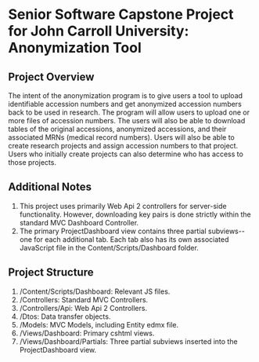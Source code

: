# Senior Software Capstone Project for John Carroll University: Anonymization Tool
## Project Overview
The intent of the anonymization program is to give users a tool to upload identifiable accession numbers and get anonymized accession numbers back to be used in research. The program will allow users to upload one or more files of accession numbers. The users will also be able to download tables of the original accessions, anonymized accessions, and their associated MRNs (medical record numbers). Users will also be able to create research projects and assign accession numbers to that project. Users who initially create projects can also determine who has access to those projects.

## Additional Notes
1. This project uses primarily Web Api 2 controllers for server-side functionality. However, downloading key pairs is done strictly within the standard MVC Dashboard Controller.
2. The primary ProjectDashboard view contains three partial subviews--one for each additional tab. Each tab also has its own associated JavaScript file in the Content/Scripts/Dashboard folder.

## Project Structure
1. /Content/Scripts/Dashboard: Relevant JS files. 
2. /Controllers: Standard MVC Controllers.
3. /Controllers/Api: Web Api 2 Controllers.
4. /Dtos: Data transfer objects.
5. /Models: MVC Models, including Entity edmx file.
6. /Views/Dashboard: Primary cshtml views.
7. /Views/Dashboard/Partials: Three partial subviews inserted into the ProjectDashboard view.
